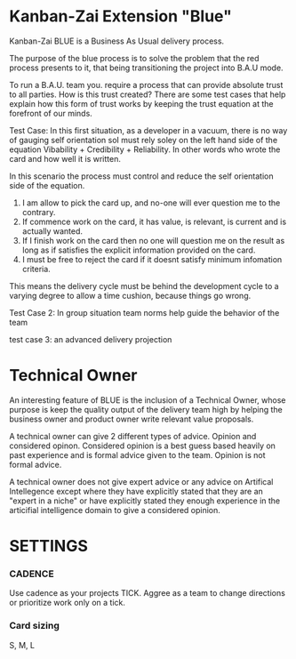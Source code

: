 # Kanban-Zai Extension "Blue"

Kanban-Zai BLUE is a Business As Usual delivery process.

The purpose of the blue process is to solve the problem that the red process presents to it, that being transitioning the project into B.A.U mode.

To run a B.A.U. team you. require a process that can provide absolute trust to all parties.  How is this trust created?  There are some test cases that help explain how this form of trust works by keeping the trust equation at the forefront of our minds.

Test Case:  In this first situation, as a developer in a vacuum, there is no way of gauging self orientation soI must rely soley on the left hand side of the equation Vibability + Credibility + Reliability.  In other words who wrote the card and how well it is written.

In this scenario the process must control and reduce the self orientation side of the equation.

1. I am allow to pick the card up, and no-one will ever question me to the contrary.
2. If commence work on the card, it has value, is relevant, is current and is actually wanted.
4. If I finish work on the card then no one will question me on the result as long as if satisfies the explicit information provided on the card.
5. I must be free to reject the card if it doesnt satisfy minimum infomation criteria.

This means the delivery cycle must be behind the development cycle to a varying degree to allow a time cushion, because things go wrong.

Test Case 2: In group situation team norms help guide the behavior of the team

test case 3: an advanced delivery projection


# Technical Owner

An interesting feature of BLUE is the inclusion of a Technical Owner, whose purpose is keep the quality output of the 
delivery team high by helping the business owner and product owner write relevant value proposals.

A technical owner can give 2 different types of advice.  Opinion and considered opinon.  Considered opinion is a best 
guess based heavily on past experience and is formal advice given to the team.  Opinion is not formal advice.  

A technical owner does not give expert advice or any advice on Artifical Intellegence except where they have explicitly
stated that they are an "expert in a niche" or have explicitly stated they enough experience in the articifial 
intelligence domain to give a considered opinion.


# SETTINGS

### CADENCE

Use cadence as your projects TICK.  Aggree as a team to change directions or prioritize work only on a tick.

### Card sizing

S, M, L

